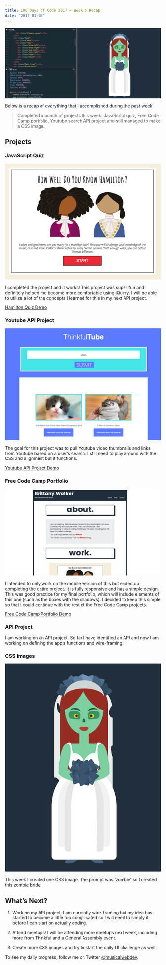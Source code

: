 ```yaml
---
title: 100 Days of Code 2017 — Week 5 Recap
date: "2017-01-08"
---
```


![](./header-img.jpg)

Below is a recap of everything that I accomplished during the past week.
> Completed a bunch of projects this week: JavaScript quiz, Free Code Camp portfolio, Youtube search API project and still managed to make a CSS image.

## Projects

### JavaScript Quiz

![](./hamilton-quiz.jpg)



I completed the project and it works! This project was super fun and definitely helped me become more comfortable using jQuery. I will be able to utilize a lot of the concepts I learned for this in my next API project.

[Hamilton Quiz Demo](https://brittanyrw.github.io/hamilton-quiz-app/)

### Youtube API Project

![](./youtube-api.jpg)

The goal for this project was to pull Youtube video thumbnails and links from Youtube based on a user’s search. I still need to play around with the CSS and alignment but it functions.

[Youtube API Project Demo](https://github.com/brittanyrw/thinkful-tube)

### Free Code Camp Portfolio

![](./fcc-portfolio.jpeg)

I intended to only work on the mobile version of this but ended up completing the entire project. It is fully responsive and has a simple design. This was good practice for my final portfolio, which will include elements of this one (such as the boxes with the shadows). I decided to keep this simple so that I could continue with the rest of the Free Code Camp projects.

[Free Code Camp Portfolio Demo](https://brittanyrw.github.io/free-code-camp-portfolio/)

### API Project

I am working on an API project. So far I have identified an API and now I am working on defining the app’s functions and wire-framing.

### CSS Images

![](./zombie-bride.jpg)

This week I created one CSS image. The prompt was ‘zombie’ so I created this zombie bride.

## What’s Next?

1. Work on my API project. I am currently wire-framing but my idea has started to become a little too complicated so I will need to simply it before I can start on actually coding.

2. Attend meetups! I will be attending more meetups next week, including more from Thinkful and a General Assembly event.

3. Create more CSS images and try to start the daily UI challenge as well.

To see my daily progress, follow me on Twitter [@musicalwebdev](https://twitter.com/musicalwebdev).

